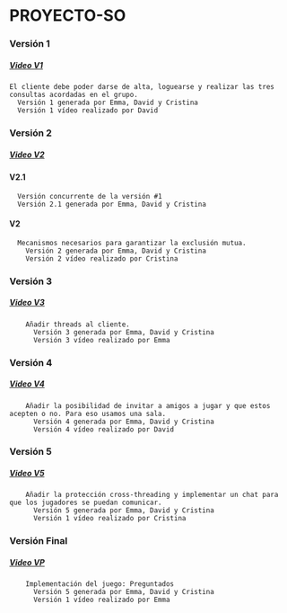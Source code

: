 # PROYECTO-SO
### Versión 1
 ##### [Video V1](https://youtu.be/PNn_78f6bJg "Video V1")
  
    El cliente debe poder darse de alta, loguearse y realizar las tres consultas acordadas en el grupo. 
      Versión 1 generada por Emma, David y Cristina
      Versión 1 vídeo realizado por David

### Versión 2 
##### [Video V2](https://youtu.be/siNXEUeb4bA "Video V2")

  #### V2.1
      Versión concurrente de la versión #1
      Versión 2.1 generada por Emma, David y Cristina
      
      
     
  #### V2
      Mecanismos necesarios para garantizar la exclusión mutua. 
        Versión 2 generada por Emma, David y Cristina
        Versión 2 vídeo realizado por Cristina
        
        
### Versión 3
##### [Video V3](https://youtu.be/9Pw75wmIU6U "Video V3")

        Añadir threads al cliente.
          Versión 3 generada por Emma, David y Cristina
          Versión 3 vídeo realizado por Emma
          
          
### Versión 4
##### [Video V4](https://youtu.be/3p90WvY5Kek "Video V4")

        Añadir la posibilidad de invitar a amigos a jugar y que estos acepten o no. Para eso usamos una sala.
          Versión 4 generada por Emma, David y Cristina
          Versión 4 vídeo realizado por David
         
         
### Versión 5
##### [Video V5](https://youtu.be/qv9zXivtTDs "Video V5")

        Añadir la protección cross-threading y implementar un chat para que los jugadores se puedan comunicar.
          Versión 5 generada por Emma, David y Cristina
          Versión 1 vídeo realizado por Cristina

### Versión Final
##### [Video VP](https://drive.google.com/file/d/1ePgJwjWztMeI13-Q1I-A5Z45PVaID3vh/view?usp=sharing "Video Versión Final")

        Implementación del juego: Preguntados
          Versión 5 generada por Emma, David y Cristina
          Versión 1 vídeo realizado por Emma
         
